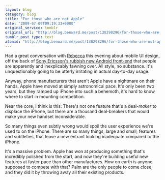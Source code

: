 ```yaml
---
layout: blog
category: blog
title: "For those who are not Apple"
date: "2009-07-09T09:19:33+0000"
original_service: tumblr
original_url: "http://blog.benward.me/post/138298296/for-those-who-are-not-apple"
tumblr_post_type: text
atomid: "http://blog.benward.me/post/138298296/for-those-who-are-not-apple"
---
```

Had a great conversation with [Rebecca](http://www.rebeccacottrell.co.uk/) this evening about mobile UI design, off the back of [Sony Ericsson's rubbish new Android front-end](http://gizmodo.com/5310236/sony-ericssons-android-rachael-ui-makes-me-want-to-ditch-my-iphone?autoplay=true) that people are apparently and inexplicably fawning over. All style, no substance. It's unquestionably going to be utterly irritating in actual day-to-day usage.

Anyway, phone manufacturers that aren't Apple have a nightmare on their hands. Apple have moved at simply astronomical pace. It's only been two years, but they ramped up iPhone into such a behemoth, it's hard to know where to start in mounting competition.

Near the core, I think is this: There's not one feature that's a deal-_maker_ to displace the iPhone, but there are a thousand deal-breakers that would make your new handset inconsiderable.

So many things even subtly wrong would spoil the user experience we're used to on the iPhone. There are so many things, large and small; features and subtleties, that leave a new entrant looking inadequate compared to the iPhone.

It's a massive problem. Apple has won at producing something that's incredibly polished from the start, and now they're building useful new features at faster pace than other manufactures. How on earth is anyone supposed to compete with that? Palm are the only people to come close, and they did it by throwing away all their existing products.